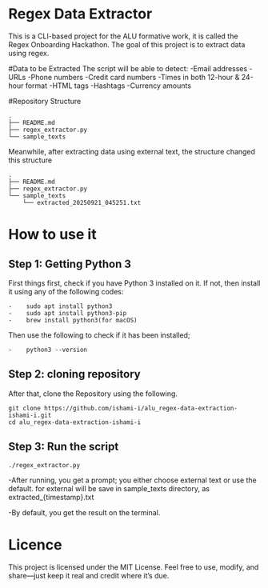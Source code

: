 # Regex Data Extractor
This is a CLI-based project for the ALU formative work, it is called the Regex Onboarding Hackathon.
The goal of this project is to extract data using regex.

#Data to be Extracted
The script will be able to detect:
-Email addresses
-URLs
-Phone numbers
-Credit card numbers
-Times in both 12-hour & 24-hour format
-HTML tags
-Hashtags
-Currency amounts

#Repository Structure
```
.
├── README.md
├── regex_extractor.py
└── sample_texts
```
Meanwhile, after extracting data using external text, the structure changed this structure
```
.
├── README.md
├── regex_extractor.py
└── sample_texts
    └── extracted_20250921_045251.txt
```

# How to use it
## Step 1: Getting Python 3
First things first, check if you have Python 3 installed on it.
If not, then install it using any of the following codes:
```
-    sudo apt install python3
-    sudo apt install python3-pip
-    brew install python3(for macOS)

```
Then use the following to check if it has been installed;
```
-    python3 --version
```
## Step 2: cloning repository
After that, clone the Repository using the following.
```
git clone https://github.com/ishami-i/alu_regex-data-extraction-ishami-i.git
cd alu_regex-data-extraction-ishami-i
```

## Step 3: Run the script
```
./regex_extractor.py
```
-After running, you get a prompt; you either choose external text or use the default.
for external will be save in sample_texts directory, as extracted_{timestamp}.txt

-By default, you get the result on the terminal.
#

# Licence
This project is licensed under the MIT License. Feel free to use, modify, and share—just keep it real and credit where it’s due.






